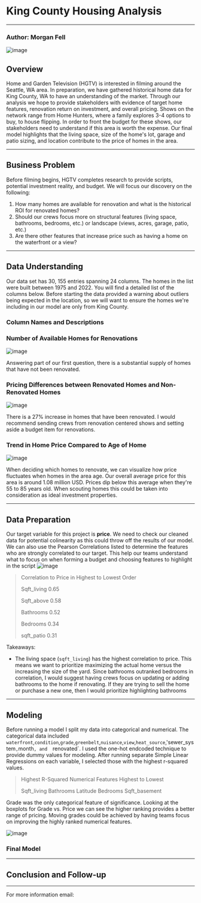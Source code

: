 # King County Housing Analysis
***************************************
### Author: Morgan Fell

![image](https://user-images.githubusercontent.com/20844445/228355779-0a7b778f-f5a7-473d-a3a0-ac3d4d1d3092.png)

## Overview
Home and Garden Television (HGTV) is interested in filming around the Seattle, WA area. In preparation, we have gathered historical home data for King County, WA to have an understanding of the market. Through our analysis we hope to provide stakeholders with evidence of target home features, renovation return on investment, and overall pricing. Shows on the network range from Home Hunters, where a family explores 3-4 options to buy, to house flipping. In order to front the budget for these shows, our stakeholders need to understand if this area is worth the expense. Our final model highlights that the living space, size of the home's lot, garage and patio sizing, and location contribute to the price of homes in the area. 

*****************************************
## Business Problem
Before filming begins, HGTV completes research to provide scripts, potential investment reality, and budget. We will focus our discovery on the following:
1. How many homes are available for renovation and what is the historical ROI for renovated homes?
2. Should our crews focus more on structural features (living space, bathrooms, bedrooms, etc.) or landscape (views, acres, garage, patio, etc.)
3. Are there other features that increase price such as having a home on the waterfront or a view?

*****************************************
## Data Understanding
Our data set has 30, 155 entries spanning 24 columns. The homes in the list were built between 1975 and 2022. You will find a detailed list of the columns below. Before starting the data provided a warning about outliers being expected in the location, so we will want to ensure the homes we're including in our model are only from King County. 
### Column Names and Descriptions

### Number of Available Homes for Renovations
![image](https://user-images.githubusercontent.com/20844445/228362123-567d2aa4-1d83-4cee-9d21-4bb6f8aba2db.png)

Answering part of our first question, there is a substantial supply of homes that have not been renovated.
### Pricing Differences between Renovated Homes and Non-Renovated Homes
![image](https://user-images.githubusercontent.com/20844445/228362323-98886e71-0fa7-4d5f-87ce-be825c873191.png)

There is a 27% increase in homes that have been renovated. I would recommend sending crews from renovation centered shows and setting aside a budget item for renovations. 

### Trend in Home Price Compared to Age of Home
![image](https://user-images.githubusercontent.com/20844445/228363845-69d99914-f970-4f73-8999-92c9569e88d1.png)

When deciding which homes to renovate, we can visualize how price fluctuates when homes in the area age. Our overall average price for this area is around 1.08 million USD. Prices dip below this average when they're 55 to 85 years old. When scouting homes this could be taken into consideration as ideal investment properties.
****************************************
## Data Preparation
Our target variable for this project is **price**. We need to check our cleaned data for potential colinearity as this could throw off the results of our model. We can also use the Pearson Correlations listed to determine the features who are strongly correlated to our target. This help our teams understand what to focus on when forming a budget and choosing features to highlight in the script
![image](https://user-images.githubusercontent.com/20844445/228365695-fd9a0b40-84d0-4fb4-91cf-90263e6b822b.png)
>Correlation to Price in Highest to Lowest Order
>
>Sqft_living 0.65
>
>Sqft_above 0.58
>
>Bathrooms 0.52
>
>Bedrooms 0.34
>
>sqft_patio 0.31
>

Takeaways:
- The living space (`sqft_living`) has the highest correlation to price. This means we want to prioritize maximizing the actual home versus the increasing the size of the yard. Since bathrooms outranked bedrooms in correlation, I would suggest having crews focus on updating or adding bathrooms to the home if renovating. If they are trying to sell the home or purchase a new one, then I would prioritize highlighting bathrooms 
***************************************
## Modeling
Before running a model I split my data into categorical and numerical. The categorical data included `waterfront`,`condition`,`grade`,`greenbelt`,`nuisance`,`view`,`heat_source`,'sewer_system`,`month`, and  `renovated`. I used the one-hot endcoded technique to provide dummy values for modeling. After running separate Simple Linear Regressions on each variable, I selected those with the highest r-squared values. 

> Highest R-Squared Numerical Features Highest to Lowest
> 
> Sqft_living
> Bathrooms
> Latitude
> Bedrooms
> Sqft_basement

Grade was the only categorical feature of significance. Looking at the boxplots for Grade vs. Price we can see the higher ranking provides a better range of pricing. Moving grades could be achieved by having teams focus on improving the highly ranked numerical features. 

![image](https://user-images.githubusercontent.com/20844445/228371395-22f817d4-90e8-41dc-b046-701e5fa65422.png)


### Final Model



****************************************
## Conclusion and Follow-up



***************************************
For more information email: 

